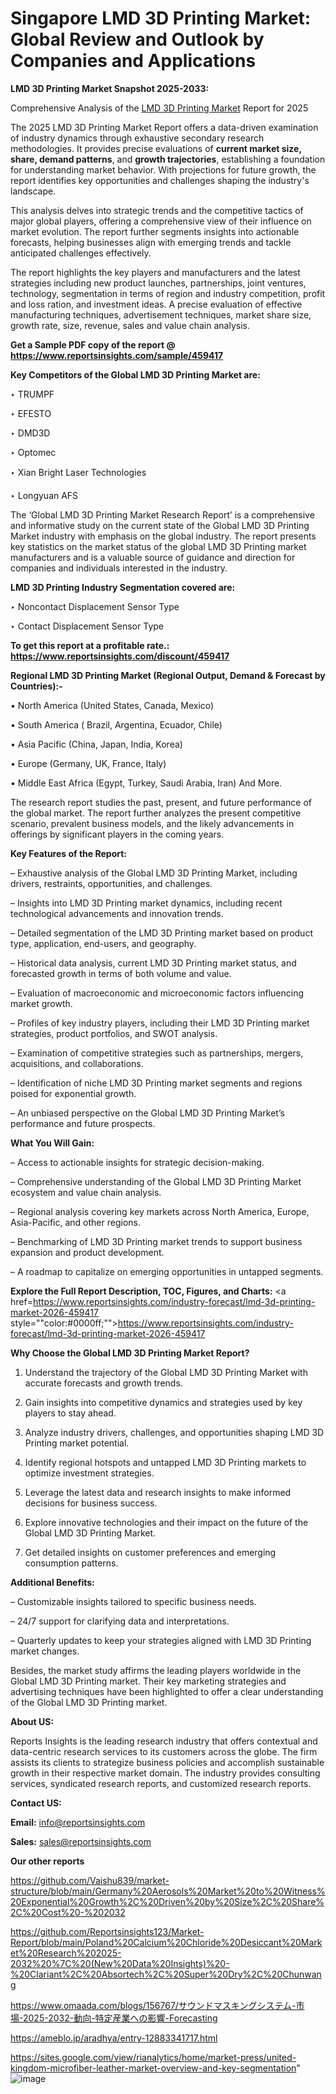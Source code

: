 # Singapore LMD 3D Printing Market: Global Review and Outlook by Companies and Applications

<strong>LMD 3D Printing Market Snapshot 2025-2033:</strong>

Comprehensive Analysis of the <a href=https://www.reportsinsights.com/sample/459417>LMD 3D Printing Market</a> Report for 2025

The 2025 LMD 3D Printing Market Report offers a data-driven examination of industry dynamics through exhaustive secondary research methodologies. It provides precise evaluations of <strong>current market size, share, demand patterns</strong>, and <strong>growth trajectories</strong>, establishing a foundation for understanding market behavior. With projections for future growth, the report identifies key opportunities and challenges shaping the industry's landscape.

This analysis delves into strategic trends and the competitive tactics of major global players, offering a comprehensive view of their influence on market evolution. The report further segments insights into actionable forecasts, helping businesses align with emerging trends and tackle anticipated challenges effectively.

The report highlights the key players and manufacturers and the latest strategies including new product launches, partnerships, joint ventures, technology, segmentation in terms of region and industry competition, profit and loss ration, and investment ideas. A precise evaluation of effective manufacturing techniques, advertisement techniques, market share size, growth rate, size, revenue, sales and value chain analysis.

<strong>Get a Sample PDF copy of the report @ <a href=https://www.reportsinsights.com/sample/459417 style=color:#0000ff;>https://www.reportsinsights.com/sample/459417</a></strong>

<strong>Key Competitors of the Global LMD 3D Printing Market are:</strong>

‣ TRUMPF

‣ EFESTO

‣ DMD3D

‣ Optomec

‣ Xian Bright Laser Technologies

‣ Longyuan AFS

The ‘Global LMD 3D Printing Market Research Report’ is a comprehensive and informative study on the current state of the Global LMD 3D Printing Market industry with emphasis on the global industry. The report presents key statistics on the market status of the global LMD 3D Printing market manufacturers and is a valuable source of guidance and direction for companies and individuals interested in the industry.

<strong>LMD 3D Printing Industry Segmentation covered are:</strong>

‣ Noncontact Displacement Sensor Type

‣ Contact Displacement Sensor Type

<strong>To get this report at a profitable rate.: <a href=https://www.reportsinsights.com/discount/459417 style=color:#0000ff;>https://www.reportsinsights.com/discount/459417</a></strong>

<strong>Regional LMD 3D Printing Market (Regional Output, Demand &amp; Forecast by Countries):-</strong>

• North America (United States, Canada, Mexico)

• South America ( Brazil, Argentina, Ecuador, Chile)

• Asia Pacific (China, Japan, India, Korea)

• Europe (Germany, UK, France, Italy)

• Middle East Africa (Egypt, Turkey, Saudi Arabia, Iran) And More.

The research report studies the past, present, and future performance of the global market. The report further analyzes the present competitive scenario, prevalent business models, and the likely advancements in offerings by significant players in the coming years.

<strong>Key Features of the Report:</strong>

– Exhaustive analysis of the Global LMD 3D Printing Market, including drivers, restraints, opportunities, and challenges.

– Insights into LMD 3D Printing market dynamics, including recent technological advancements and innovation trends.

– Detailed segmentation of the LMD 3D Printing market based on product type, application, end-users, and geography.

– Historical data analysis, current LMD 3D Printing market status, and forecasted growth in terms of both volume and value.

– Evaluation of macroeconomic and microeconomic factors influencing market growth.

– Profiles of key industry players, including their LMD 3D Printing market strategies, product portfolios, and SWOT analysis.

– Examination of competitive strategies such as partnerships, mergers, acquisitions, and collaborations.

– Identification of niche LMD 3D Printing market segments and regions poised for exponential growth.

– An unbiased perspective on the Global LMD 3D Printing Market’s performance and future prospects.

<strong>What You Will Gain:</strong>

– Access to actionable insights for strategic decision-making.

– Comprehensive understanding of the Global LMD 3D Printing Market ecosystem and value chain analysis.

– Regional analysis covering key markets across North America, Europe, Asia-Pacific, and other regions.

– Benchmarking of LMD 3D Printing market trends to support business expansion and product development.

– A roadmap to capitalize on emerging opportunities in untapped segments.

<strong>Explore the Full Report Description, TOC, Figures, and Charts:</strong>
<a href=https://www.reportsinsights.com/industry-forecast/lmd-3d-printing-market-2026-459417 style=""color:#0000ff;"">https://www.reportsinsights.com/industry-forecast/lmd-3d-printing-market-2026-459417</a>

<strong>Why Choose the Global LMD 3D Printing Market Report?</strong>

1. Understand the trajectory of the Global LMD 3D Printing Market with accurate forecasts and growth trends.

2. Gain insights into competitive dynamics and strategies used by key players to stay ahead.

3. Analyze industry drivers, challenges, and opportunities shaping LMD 3D Printing market potential.

4. Identify regional hotspots and untapped LMD 3D Printing markets to optimize investment strategies.

5. Leverage the latest data and research insights to make informed decisions for business success.

6. Explore innovative technologies and their impact on the future of the Global LMD 3D Printing Market.

7. Get detailed insights on customer preferences and emerging consumption patterns.

<strong>Additional Benefits:</strong>

– Customizable insights tailored to specific business needs.

– 24/7 support for clarifying data and interpretations.

– Quarterly updates to keep your strategies aligned with LMD 3D Printing market changes.

Besides, the market study affirms the leading players worldwide in the Global LMD 3D Printing market. Their key marketing strategies and advertising techniques have been highlighted to offer a clear understanding of the Global LMD 3D Printing market.

<strong><strong>About US</strong>:</strong>

Reports Insights is the leading research industry that offers contextual and data-centric research services to its customers across the globe. The firm assists its clients to strategize business policies and accomplish sustainable growth in their respective market domain. The industry provides consulting services, syndicated research reports, and customized research reports.

<strong>Contact US:</strong>

<p class=><b>Email:</b> <a href=mailto:info@reportsinsights.com>info@reportsinsights.com</a></p>
<p class=><b>Sales:</b> <a href=mailto:sales@reportsinsights.com>sales@reportsinsights.com</a></p>

<strong>Our other reports</strong>

<a href=https://github.com/Vaishu839/market-structure/blob/main/Germany%20Aerosols%20Market%20to%20Witness%20Exponential%20Growth%2C%20Driven%20by%20Size%2C%20Share%2C%20Cost%20-%202032>https://github.com/Vaishu839/market-structure/blob/main/Germany%20Aerosols%20Market%20to%20Witness%20Exponential%20Growth%2C%20Driven%20by%20Size%2C%20Share%2C%20Cost%20-%202032</a>

<a href=https://github.com/Reportsinsights123/Market-Report/blob/main/Poland%20Calcium%20Chloride%20Desiccant%20Market%20Research%202025-2032%20%7C%20(New%20Data%20Insights)%20-%20Clariant%2C%20Absortech%2C%20Super%20Dry%2C%20Chunwang>https://github.com/Reportsinsights123/Market-Report/blob/main/Poland%20Calcium%20Chloride%20Desiccant%20Market%20Research%202025-2032%20%7C%20(New%20Data%20Insights)%20-%20Clariant%2C%20Absortech%2C%20Super%20Dry%2C%20Chunwang</a>

<a href=https://www.omaada.com/blogs/156767/サウンドマスキングシステム-市場-2025-2032-動向-特定産業への影響-Forecasting>https://www.omaada.com/blogs/156767/サウンドマスキングシステム-市場-2025-2032-動向-特定産業への影響-Forecasting</a>

<a href=https://ameblo.jp/aradhya/entry-12883341717.html>https://ameblo.jp/aradhya/entry-12883341717.html</a>

<a href=https://sites.google.com/view/rianalytics/home/market-press/united-kingdom-microfiber-leather-market-overview-and-key-segmentation>https://sites.google.com/view/rianalytics/home/market-press/united-kingdom-microfiber-leather-market-overview-and-key-segmentation</a>"
![image](https://github.com/user-attachments/assets/53090e48-fa3e-49c7-a5fe-d672ba177d23)
